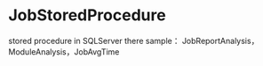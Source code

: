 # JobStoredProcedure
stored procedure in SQLServer
there sample： JobReportAnalysis， ModuleAnalysis，JobAvgTime

